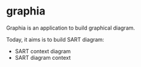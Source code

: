 # graphia

Graphia is an application to build graphical diagram.

Today, it aims is to build SART diagram:
 - SART context diagram
 - SART diagram context
 
